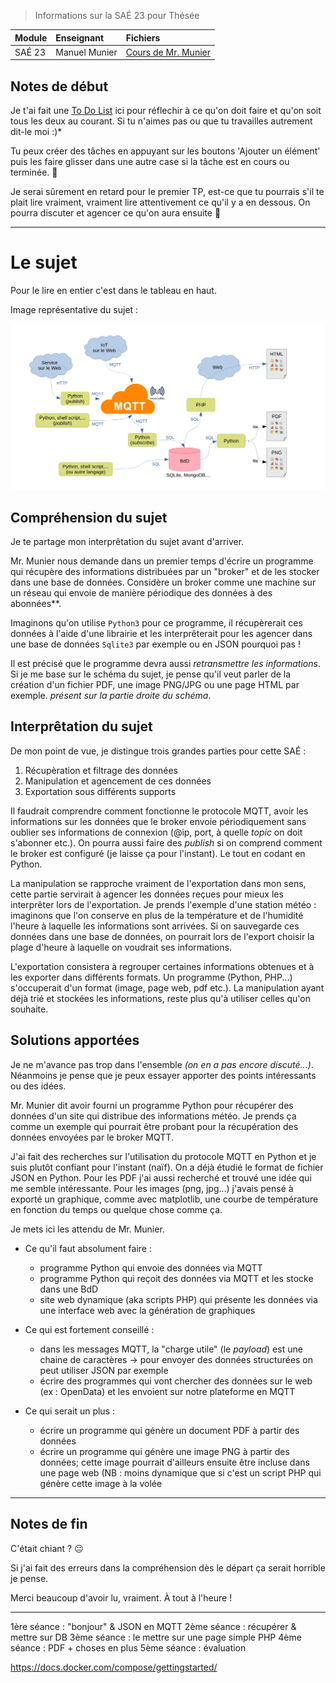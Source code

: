> Informations sur la SAÉ 23 pour Thésée

| Module        | Enseignant       | Fichiers                                                                  |
| :---          |    :----         |          :---                                                             |
| SAÉ 23        | Manuel Munier    | [Cours de Mr. Munier](https://munier.perso.univ-pau.fr/temp/SAE23/)       |

## Notes de début

Je t'ai fait une [To Do List](https://github.com/users/xeylou/projects/2/views/1) ici pour réflechir à ce qu'on doit faire et qu'on soit tous les deux au courant. Si tu n'aimes pas ou que tu travailles autrement dit-le moi :)*

Tu peux créer des tâches en appuyant sur les boutons 'Ajouter un élément' puis les faire glisser dans
une autre case si la tâche est en cours ou terminée. 🥇

Je serai sûrement en retard pour le premier TP, est-ce que tu pourrais s'il te plait lire vraiment, vraiment lire attentivement ce qu'il y a en dessous. On pourra discuter et agencer ce qu'on aura ensuite 🙂

---

# Le sujet

Pour le lire en entier c'est dans le tableau en haut.

Image représentative du sujet :

![munier_subject](munier_subject.png)

## Compréhension du sujet

Je te partage mon interprêtation du sujet avant d'arriver.

Mr. Munier nous demande dans un premier temps d'écrire un programme qui récupère des informations distribuées par un "broker" et de les stocker dans une base de données. Considère un broker comme une machine sur un réseau qui envoie de manière périodique des données à des abonnées**.

Imaginons qu'on utilise `Python3` pour ce programme, il récupèrerait ces données à l'aide d'une librairie et les interprêterait pour les agencer dans une base de données `Sqlite3` par exemple ou en JSON pourquoi pas !

Il est précisé que le programme devra aussi *retransmettre les informations*. Si je me base sur le schéma du sujet, je pense qu'il veut parler de la création d'un fichier PDF, une image PNG/JPG ou une page HTML par exemple. *présent sur la partie droite du schéma*.

## Interprêtation du sujet

De mon point de vue, je distingue trois grandes parties pour cette SAÉ :

1. Récupèration et filtrage des données
2. Manipulation et agencement de ces données
3. Exportation sous différents supports

Il faudrait comprendre comment fonctionne le protocole MQTT, avoir les informations sur les données que le broker envoie périodiquement sans oublier ses informations de connexion (@ip, port, à quelle *topic* on doit s'abonner etc.). On pourra aussi faire des *publish* si on comprend comment le broker est configuré (je laisse ça pour l'instant). Le tout en codant en Python.

La manipulation se rapproche vraiment de l'exportation dans mon sens, cette partie servirait à agencer les données reçues pour mieux les interprêter lors de l'exportation. Je prends l'exemple d'une station météo : imaginons que l'on conserve en plus de la température et de l'humidité l'heure à laquelle les informations sont arrivées. Si on sauvegarde ces données dans une base de données, on pourrait lors de l'export choisir la plage d'heure à laquelle on voudrait ses informations.

L'exportation consistera à regrouper certaines informations obtenues et à les exporter dans différents formats. Un programme (Python, PHP...) s'occuperait d'un format (image, page web, pdf etc.). La manipulation ayant déjà trié et stockées les informations, reste plus qu'à utiliser celles qu'on souhaite.

## Solutions apportées

Je ne m'avance pas trop dans l'ensemble *(on en a pas encore discuté...)*. Néanmoins je pense que je peux essayer apporter des points intéressants ou des idées.

Mr. Munier dit avoir fourni un programme Python pour récupérer des données d'un site qui distribue des informations météo. Je prends ça comme un exemple qui pourrait être probant pour la récupération des données envoyées par le broker MQTT.

J'ai fait des recherches sur l'utilisation du protocole MQTT en Python et je suis plutôt confiant pour l'instant (naïf). On a déjà étudié le format de fichier JSON en Python. Pour les PDF j'ai aussi recherché et trouvé une idée qui me semble intéressante. Pour les images (png, jpg...) j'avais pensé à exporté un graphique, comme avec matplotlib, une courbe de température en fonction du temps ou quelque chose comme ça.

Je mets ici les attendu de Mr. Munier.

* Ce qu'il faut absolument faire :
    * programme Python qui envoie des données via MQTT
    * programme Python qui reçoit des données via MQTT et les stocke dans une BdD
    * site web dynamique (aka scripts PHP) qui présente les données via une interface web avec la génération de graphiques
* Ce qui est fortement conseillé :
    * dans les messages MQTT, la "charge utile" (le *payload*) est une chaine de caractères → pour envoyer des données structurées on peut utiliser JSON par exemple
    * écrire des programmes qui vont chercher des données sur le web (ex : OpenData) et les envoient sur notre plateforme en MQTT

* Ce qui serait un plus :
    * écrire un programme qui génère un document PDF à partir des données
    * écrire un programme qui génère une image PNG à partir des données; cette image pourrait d'ailleurs ensuite être incluse dans une page web (NB : moins dynamique que si c'est un script PHP qui génère cette image à la volée

---

## Notes de fin

C'était chiant ? 😐

Si j'ai fait des erreurs dans la compréhension dès le départ ça serait horrible je pense.

Merci beaucoup d'avoir lu, vraiment.
À tout à l'heure !

---

1ère séance : "bonjour" & JSON en MQTT
2ème séance : récupérer & mettre sur DB
3ème séance : le mettre sur une page simple PHP
4ème séance : PDF + choses en plus
5ème séance : évaluation

https://docs.docker.com/compose/gettingstarted/
